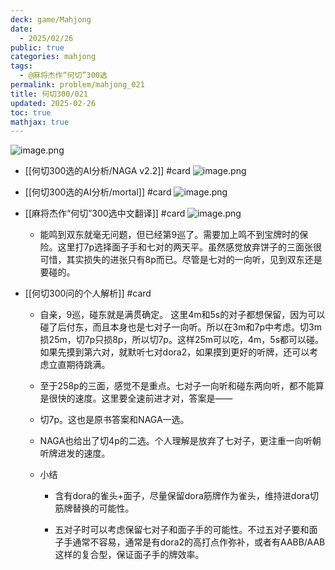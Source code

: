 ```yaml
---
deck: game/Mahjong
date:
  - 2025/02/26
public: true
categories: mahjong
tags:
  - @麻将杰作“何切”300选
permalink: problem/mahjong_021
title: 何切300/021
updated: 2025-02-26
toc: true
mathjax: true
---
```


![image.png](/assets/image_1740530718143_0.png)

  + [[何切300选的AI分析/NAGA v2.2]] #card
![image.png](/assets/image_1740530722907_0.png)

  + [[何切300选的AI分析/mortal]] #card
![image.png](/assets/image_1740530729067_0.png)

  + [[麻将杰作“何切”300选中文翻译]] #card
![image.png](/assets/image_1740530755220_0.png)

    + 能鸣到双东就毫无问题，但已经第9巡了。需要加上鸣不到宝牌时的保险。这里打7p选择面子手和七对的两天平。虽然感觉放弃饼子的三面张很可惜，其实损失的进张只有8p而已。尽管是七对的一向听，见到双东还是要碰的。

  + [[何切300问的个人解析]] #card
    + 自亲，9巡，碰东就是满贯确定。
这里4m和5s的对子都想保留，因为可以碰了后付东，而且本身也是七对子一向听。所以在3m和7p中考虑。切3m损25m，切7p只损8p，所以切7p。这样25m可以吃，4m，5s都可以碰。如果先摸到第六对，就默听七对dora2，如果摸到更好的听牌，还可以考虑立直期待跳满。

    + 至于258p的三面，感觉不是重点。七对子一向听和碰东两向听，都不能算是很快的速度。这里要全速前进才对，答案是——

    + 切7p。这也是原书答案和NAGA一选。

    + NAGA也给出了切4p的二选。个人理解是放弃了七对子，更注重一向听朝听牌进发的速度。

    + 小结

      + 含有dora的雀头+面子，尽量保留dora筋牌作为雀头，维持进dora切筋牌替换的可能性。

      + 五对子时可以考虑保留七对子和面子手的可能性。不过五对子要和面子手通常不容易，通常是有dora2的高打点作弥补，或者有AABB/AAB这样的复合型，保证面子手的牌效率。
